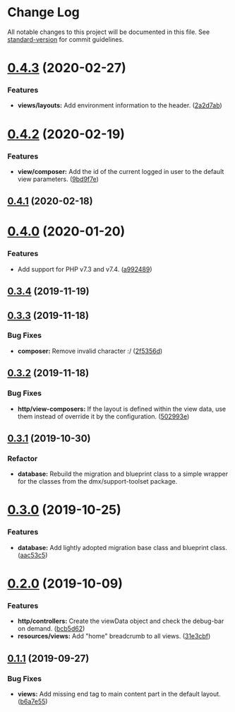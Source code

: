 # Change Log

All notable changes to this project will be documented in this file. See [standard-version](https://github.com/conventional-changelog/standard-version) for commit guidelines.

# [0.4.3](https://github.com/Datamedrix/application-foundation/compare/v0.4.2...v0.4.3) (2020-02-27)

### Features

* **views/layouts:** Add environment information to the header. ([2a2d7ab](https://github.com/Datamedrix/application-foundation/commit/2a2d7ab))

# [0.4.2](https://github.com/Datamedrix/application-foundation/compare/v0.4.1...v0.4.2) (2020-02-19)

### Features

* **view/composer:** Add the id of the current logged in user to the default view parameters. ([9bd9f7e](https://github.com/Datamedrix/application-foundation/commit/9bd9f7e))

## [0.4.1](https://github.com/Datamedrix/application-foundation/compare/v0.4.0...v0.4.1) (2020-02-18)

# [0.4.0](https://github.com/Datamedrix/application-foundation/compare/v0.3.4...v0.4.0) (2020-01-20)

### Features

* Add support for PHP v7.3 and v7.4. ([a992489](https://github.com/Datamedrix/application-foundation/commit/a992489))

## [0.3.4](https://github.com/Datamedrix/application-foundation/compare/v0.3.3...v0.3.4) (2019-11-19)

## [0.3.3](https://github.com/Datamedrix/application-foundation/compare/v0.3.2...v0.3.3) (2019-11-18)

### Bug Fixes

* **composer:** Remove invalid character :/ ([2f5356d](https://github.com/Datamedrix/application-foundation/commit/2f5356d))

## [0.3.2](https://github.com/Datamedrix/application-foundation/compare/v0.3.1...v0.3.2) (2019-11-18)

### Bug Fixes

* **http/view-composers:** If the layout is defined within the view data, use them instead of override it by the configuration. ([502993e](https://github.com/Datamedrix/application-foundation/commit/502993e))

## [0.3.1](https://github.com/Datamedrix/application-foundation/compare/v0.3.0...v0.3.1) (2019-10-30)

### Refactor

* **database:** Rebuild the migration and blueprint class to a simple wrapper for the classes from the dmx/support-toolset package.

# [0.3.0](https://github.com/Datamedrix/application-foundation/compare/v0.2.0...v0.3.0) (2019-10-25)

### Features

* **database:** Add lightly adopted migration base class and blueprint class. ([aac53c5](https://github.com/Datamedrix/application-foundation/commit/aac53c5))

# [0.2.0](https://github.com/Datamedrix/application-foundation/compare/v0.1.1...v0.2.0) (2019-10-09)

### Features

* **http/controllers:** Create the viewData object and check the debug-bar on demand. ([bcb5d62](https://github.com/Datamedrix/application-foundation/commit/bcb5d62))
* **resources/views:** Add "home" breadcrumb to all views. ([31e3cbf](https://github.com/Datamedrix/application-foundation/commit/31e3cbf))

## [0.1.1](https://github.com/Datamedrix/application-foundation/compare/v0.1.0...v0.1.1) (2019-09-27)

### Bug Fixes

* **views:** Add missing end tag to main content part in the default layout. ([b6a7e55](https://github.com/Datamedrix/application-foundation/commit/b6a7e55))
